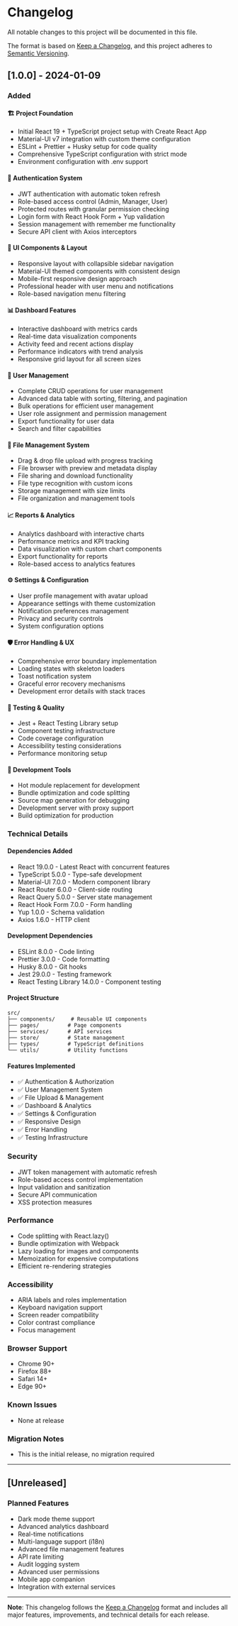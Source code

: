 # Changelog

All notable changes to this project will be documented in this file.

The format is based on [Keep a Changelog](https://keepachangelog.com/en/1.0.0/),
and this project adheres to [Semantic Versioning](https://semver.org/spec/v2.0.0.html).

## [1.0.0] - 2024-01-09

### Added

#### 🏗️ Project Foundation
- Initial React 19 + TypeScript project setup with Create React App
- Material-UI v7 integration with custom theme configuration
- ESLint + Prettier + Husky setup for code quality
- Comprehensive TypeScript configuration with strict mode
- Environment configuration with .env support

#### 🔐 Authentication System
- JWT authentication with automatic token refresh
- Role-based access control (Admin, Manager, User)
- Protected routes with granular permission checking
- Login form with React Hook Form + Yup validation
- Session management with remember me functionality
- Secure API client with Axios interceptors

#### 🎨 UI Components & Layout
- Responsive layout with collapsible sidebar navigation
- Material-UI themed components with consistent design
- Mobile-first responsive design approach
- Professional header with user menu and notifications
- Role-based navigation menu filtering

#### 📊 Dashboard Features
- Interactive dashboard with metrics cards
- Real-time data visualization components
- Activity feed and recent actions display
- Performance indicators with trend analysis
- Responsive grid layout for all screen sizes

#### 👥 User Management
- Complete CRUD operations for user management
- Advanced data table with sorting, filtering, and pagination
- Bulk operations for efficient user management
- User role assignment and permission management
- Export functionality for user data
- Search and filter capabilities

#### 📁 File Management System
- Drag & drop file upload with progress tracking
- File browser with preview and metadata display
- File sharing and download functionality
- File type recognition with custom icons
- Storage management with size limits
- File organization and management tools

#### 📈 Reports & Analytics
- Analytics dashboard with interactive charts
- Performance metrics and KPI tracking
- Data visualization with custom chart components
- Export functionality for reports
- Role-based access to analytics features

#### ⚙️ Settings & Configuration
- User profile management with avatar upload
- Appearance settings with theme customization
- Notification preferences management
- Privacy and security controls
- System configuration options

#### 🛡️ Error Handling & UX
- Comprehensive error boundary implementation
- Loading states with skeleton loaders
- Toast notification system
- Graceful error recovery mechanisms
- Development error details with stack traces

#### 🧪 Testing & Quality
- Jest + React Testing Library setup
- Component testing infrastructure
- Code coverage configuration
- Accessibility testing considerations
- Performance monitoring setup

#### 🚀 Development Tools
- Hot module replacement for development
- Bundle optimization and code splitting
- Source map generation for debugging
- Development server with proxy support
- Build optimization for production

### Technical Details

#### Dependencies Added
- React 19.0.0 - Latest React with concurrent features
- TypeScript 5.0.0 - Type-safe development
- Material-UI 7.0.0 - Modern component library
- React Router 6.0.0 - Client-side routing
- React Query 5.0.0 - Server state management
- React Hook Form 7.0.0 - Form handling
- Yup 1.0.0 - Schema validation
- Axios 1.6.0 - HTTP client

#### Development Dependencies
- ESLint 8.0.0 - Code linting
- Prettier 3.0.0 - Code formatting
- Husky 8.0.0 - Git hooks
- Jest 29.0.0 - Testing framework
- React Testing Library 14.0.0 - Component testing

#### Project Structure
```
src/
├── components/     # Reusable UI components
├── pages/         # Page components
├── services/      # API services
├── store/         # State management
├── types/         # TypeScript definitions
└── utils/         # Utility functions
```

#### Features Implemented
- ✅ Authentication & Authorization
- ✅ User Management System
- ✅ File Upload & Management
- ✅ Dashboard & Analytics
- ✅ Settings & Configuration
- ✅ Responsive Design
- ✅ Error Handling
- ✅ Testing Infrastructure

### Security
- JWT token management with automatic refresh
- Role-based access control implementation
- Input validation and sanitization
- Secure API communication
- XSS protection measures

### Performance
- Code splitting with React.lazy()
- Bundle optimization with Webpack
- Lazy loading for images and components
- Memoization for expensive computations
- Efficient re-rendering strategies

### Accessibility
- ARIA labels and roles implementation
- Keyboard navigation support
- Screen reader compatibility
- Color contrast compliance
- Focus management

### Browser Support
- Chrome 90+
- Firefox 88+
- Safari 14+
- Edge 90+

### Known Issues
- None at release

### Migration Notes
- This is the initial release, no migration required

---

## [Unreleased]

### Planned Features
- Dark mode theme support
- Advanced analytics dashboard
- Real-time notifications
- Multi-language support (i18n)
- Advanced file management features
- API rate limiting
- Audit logging system
- Advanced user permissions
- Mobile app companion
- Integration with external services

---

**Note**: This changelog follows the [Keep a Changelog](https://keepachangelog.com/) format and includes all major features, improvements, and technical details for each release.
